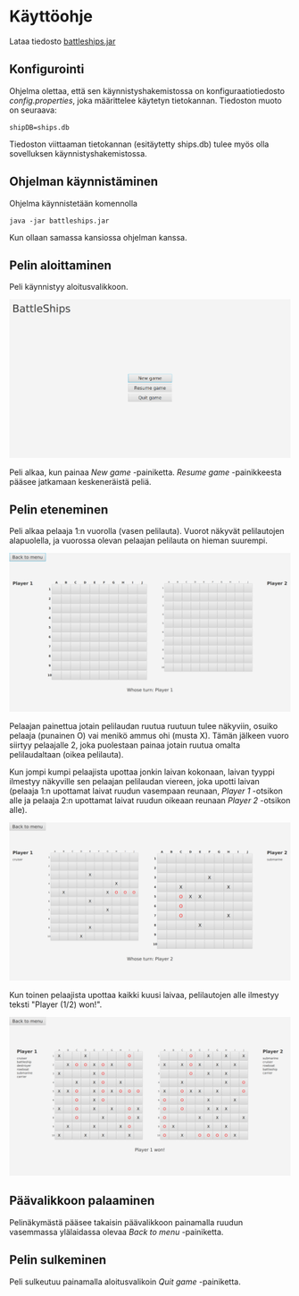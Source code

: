 # Käyttöohje

Lataa tiedosto [battleships.jar](https://github.com/Miniaya/ot-harjoitustyo/releases/tag/viikko5)

## Konfigurointi

Ohjelma olettaa, että sen käynnistyshakemistossa on konfiguraatiotiedosto _config.properties_, joka määrittelee käytetyn tietokannan. Tiedoston muoto on seuraava:

```
shipDB=ships.db
```
Tiedoston viittaaman tietokannan (esitäytetty ships.db) tulee myös olla sovelluksen käynnistyshakemistossa.

## Ohjelman käynnistäminen

Ohjelma käynnistetään komennolla

```
java -jar battleships.jar
```

Kun ollaan samassa kansiossa ohjelman kanssa.

## Pelin aloittaminen

Peli käynnistyy aloitusvalikkoon.

![alt_text](https://github.com/Miniaya/ot-harjoitustyo/blob/master/dokumentaatio/kuvat/aloitus.png)

Peli alkaa, kun painaa _New game_ -painiketta. _Resume game_ -painikkeesta pääsee jatkamaan keskeneräistä peliä.

## Pelin eteneminen

Peli alkaa pelaaja 1:n vuorolla (vasen pelilauta). Vuorot näkyvät pelilautojen alapuolella, ja vuorossa olevan pelaajan pelilauta on hieman suurempi. 

![alt_text](https://github.com/Miniaya/ot-harjoitustyo/blob/master/dokumentaatio/kuvat/alku.png)

Pelaajan painettua jotain pelilaudan ruutua ruutuun tulee näkyviin, osuiko pelaaja (punainen O) vai menikö ammus ohi (musta X). Tämän jälkeen vuoro siirtyy pelaajalle 2, joka puolestaan painaa jotain ruutua omalta pelilaudaltaan (oikea pelilauta).

Kun jompi kumpi pelaajista upottaa jonkin laivan kokonaan, laivan tyyppi ilmestyy näkyville sen pelaajan pelilaudan viereen, joka upotti laivan (pelaaja 1:n upottamat laivat ruudun vasempaan reunaan, _Player 1_ -otsikon alle ja pelaaja 2:n upottamat laivat ruudun oikeaan reunaan _Player 2_ -otsikon alle). 

![alt_text](https://github.com/Miniaya/ot-harjoitustyo/blob/master/dokumentaatio/kuvat/kesken.png)

Kun toinen pelaajista upottaa kaikki kuusi laivaa, pelilautojen alle ilmestyy teksti "Player (1/2) won!".

![alt_text](https://github.com/Miniaya/ot-harjoitustyo/blob/master/dokumentaatio/kuvat/loppu.png)

## Päävalikkoon palaaminen

Pelinäkymästä pääsee takaisin päävalikkoon painamalla ruudun vasemmassa ylälaidassa olevaa _Back to menu_ -painiketta.

## Pelin sulkeminen

Peli sulkeutuu painamalla aloitusvalikoin _Quit game_ -painiketta.
